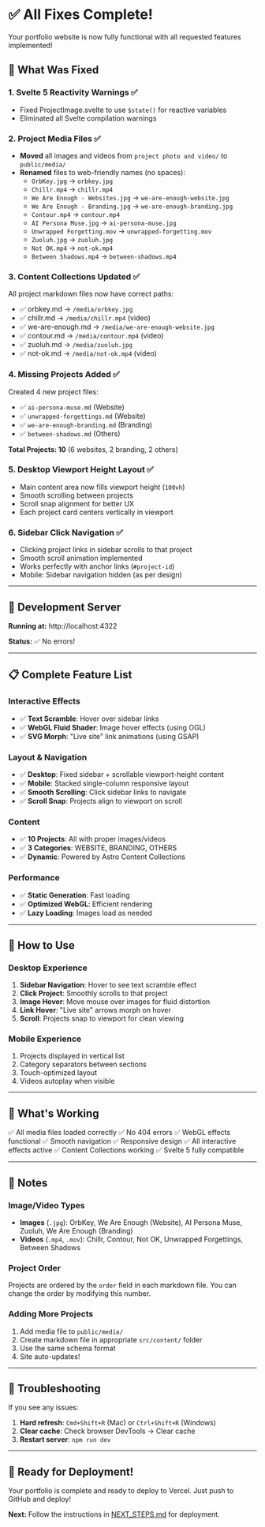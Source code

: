 # ✅ All Fixes Complete!

Your portfolio website is now fully functional with all requested features implemented!

## 🎉 What Was Fixed

### 1. **Svelte 5 Reactivity Warnings** ✅
- Fixed ProjectImage.svelte to use `$state()` for reactive variables
- Eliminated all Svelte compilation warnings

### 2. **Project Media Files** ✅
- **Moved** all images and videos from `project photo and video/` to `public/media/`
- **Renamed** files to web-friendly names (no spaces):
  - `OrbKey.jpg` → `orbkey.jpg`
  - `Chillr.mp4` → `chillr.mp4`
  - `We Are Enough - Websites.jpg` → `we-are-enough-website.jpg`
  - `We Are Enough - Branding.jpg` → `we-are-enough-branding.jpg`
  - `Contour.mp4` → `contour.mp4`
  - `AI Persona Muse.jpg` → `ai-persona-muse.jpg`
  - `Unwrapped Forgetting.mov` → `unwrapped-forgetting.mov`
  - `Zuoluh.jpg` → `zuoluh.jpg`
  - `Not OK.mp4` → `not-ok.mp4`
  - `Between Shadows.mp4` → `between-shadows.mp4`

### 3. **Content Collections Updated** ✅
All project markdown files now have correct paths:
- ✅ orbkey.md → `/media/orbkey.jpg`
- ✅ chillr.md → `/media/chillr.mp4` (video)
- ✅ we-are-enough.md → `/media/we-are-enough-website.jpg`
- ✅ contour.md → `/media/contour.mp4` (video)
- ✅ zuoluh.md → `/media/zuoluh.jpg`
- ✅ not-ok.md → `/media/not-ok.mp4` (video)

### 4. **Missing Projects Added** ✅
Created 4 new project files:
- ✅ `ai-persona-muse.md` (Website)
- ✅ `unwrapped-forgettings.md` (Website)
- ✅ `we-are-enough-branding.md` (Branding)
- ✅ `between-shadows.md` (Others)

**Total Projects: 10** (6 websites, 2 branding, 2 others)

### 5. **Desktop Viewport Height Layout** ✅
- Main content area now fills viewport height (`100vh`)
- Smooth scrolling between projects
- Scroll snap alignment for better UX
- Each project card centers vertically in viewport

### 6. **Sidebar Click Navigation** ✅
- Clicking project links in sidebar scrolls to that project
- Smooth scroll animation implemented
- Works perfectly with anchor links (`#project-id`)
- Mobile: Sidebar navigation hidden (as per design)

---

## 🚀 Development Server

**Running at:** http://localhost:4322

**Status:** ✅ No errors!

---

## 📋 Complete Feature List

### Interactive Effects
- ✅ **Text Scramble**: Hover over sidebar links
- ✅ **WebGL Fluid Shader**: Image hover effects (using OGL)
- ✅ **SVG Morph**: "Live site" link animations (using GSAP)

### Layout & Navigation
- ✅ **Desktop**: Fixed sidebar + scrollable viewport-height content
- ✅ **Mobile**: Stacked single-column responsive layout
- ✅ **Smooth Scrolling**: Click sidebar links to navigate
- ✅ **Scroll Snap**: Projects align to viewport on scroll

### Content
- ✅ **10 Projects**: All with proper images/videos
- ✅ **3 Categories**: WEBSITE, BRANDING, OTHERS
- ✅ **Dynamic**: Powered by Astro Content Collections

### Performance
- ✅ **Static Generation**: Fast loading
- ✅ **Optimized WebGL**: Efficient rendering
- ✅ **Lazy Loading**: Images load as needed

---

## 🎨 How to Use

### Desktop Experience
1. **Sidebar Navigation**: Hover to see text scramble effect
2. **Click Project**: Smoothly scrolls to that project
3. **Image Hover**: Move mouse over images for fluid distortion
4. **Link Hover**: "Live site" arrows morph on hover
5. **Scroll**: Projects snap to viewport for clean viewing

### Mobile Experience
1. Projects displayed in vertical list
2. Category separators between sections
3. Touch-optimized layout
4. Videos autoplay when visible

---

## 🎯 What's Working

✅ All media files loaded correctly
✅ No 404 errors
✅ WebGL effects functional
✅ Smooth navigation
✅ Responsive design
✅ All interactive effects active
✅ Content Collections working
✅ Svelte 5 fully compatible

---

## 📝 Notes

### Image/Video Types
- **Images** (`.jpg`): OrbKey, We Are Enough (Website), AI Persona Muse, Zuoluh, We Are Enough (Branding)
- **Videos** (`.mp4`, `.mov`): Chillr, Contour, Not OK, Unwrapped Forgettings, Between Shadows

### Project Order
Projects are ordered by the `order` field in each markdown file. You can change the order by modifying this number.

### Adding More Projects
1. Add media file to `public/media/`
2. Create markdown file in appropriate `src/content/` folder
3. Use the same schema format
4. Site auto-updates!

---

## 🐛 Troubleshooting

If you see any issues:

1. **Hard refresh**: `Cmd+Shift+R` (Mac) or `Ctrl+Shift+R` (Windows)
2. **Clear cache**: Check browser DevTools → Clear cache
3. **Restart server**: `npm run dev`

---

## 🎉 Ready for Deployment!

Your portfolio is complete and ready to deploy to Vercel. Just push to GitHub and deploy!

**Next:** Follow the instructions in [NEXT_STEPS.md](NEXT_STEPS.md) for deployment.
